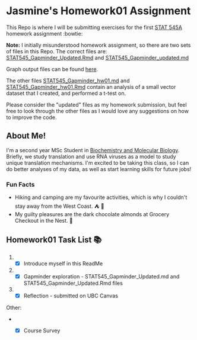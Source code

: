 
# Jasmine's Homework01 Assignment
This Repo is where I will be submitting exercises for the first [STAT 545A](http://stat545.com/) homework assignment :bowtie:

**Note:** I initially misunderstood homework assignment, so there are two sets of files in this Repo. 
The correct files are: 
[STAT545_Gapminder_Updated.Rmd](https://github.com/STAT545-UBC-students/hw01-JasmineLib/blob/master/STAT545_Gapminder_Updated.Rmd)
and 
[STAT545_Gapminder_updated.md](https://github.com/STAT545-UBC-students/hw01-JasmineLib/blob/master/STAT545_Gapminder_Updated.md)

Graph output files can be found [here](https://github.com/STAT545-UBC-students/hw01-JasmineLib/tree/master/STAT545_Gapminder_Updated_files/figure-markdown_github).

The other files [STAT545_Gapminder_hw01.md](https://github.com/STAT545-UBC-students/hw01-JasmineLib/blob/master/STAT545_Gapminder_hw01.md) and [STAT545_Gapminder_hw01.Rmd](https://github.com/STAT545-UBC-students/hw01-JasmineLib/blob/master/STAT545_Gapminder_hw01.Rmd) contain an analysis of a small vector dataset that I created, and performed a t-test on. 

Please consider the "updated" files as my homework submission, but feel free to look through the other files as I would love any suggestions on how to improve the code.

## About Me!
I'm a second year MSc Student in [Biochemistry and Molecular Biology](https://biochem.ubc.ca/). Briefly, we study translation and use RNA viruses as a model to study unique translation mechanisms. I'm excited to be taking this class, so I can do better analyses of my data, as well as start learning skills for future jobs! 

### Fun Facts
* Hiking and camping are my favourite activities, which is why I couldn't stay away from the West Coast. :tent: :evergreen_tree:
* My guilty pleasures are the dark chocolate almonds at Grocery Checkout in the Nest. :chocolate_bar:

### 

## Homework01 Task List :books:
1. -[x] Introduce myself in this ReadMe
2. -[x] Gapminder exploration - STAT545_Gapminder_Updated.md and STAT545_Gapminder_Updated.Rmd files
3. -[x] Reflection - submitted on UBC Canvas

Other: 
* - [x] Course Survey



